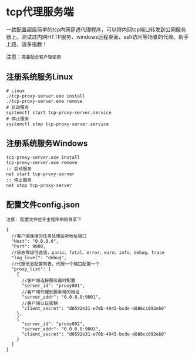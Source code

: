 # **tcp代理服务端**

一款配置超级简单的tcp内网穿透代理程序，可以将内网tcp端口转发到公网服务器上。测试过内网HTTP服务、windows远程桌面、ssh访问等场景的代理。新手上路，请多指教！


注意：`需要配合客户端使用`

## 注册系统服务Linux
```
# Linux
./tcp-proxy-server.exe install
./tcp-proxy-server.exe remove
# 启动服务
systemctl start tcp-proxy-server.service
# 停止服务
systemctl stop tcp-proxy-server.service

```

## 注册系统服务Windows

```
tcp-proxy-server.exe install
tcp-proxy-server.exe remove
:: 启动服务
net start tcp-proxy-server
:: 停止服务
net stop tcp-proxy-server

```

## 配置文件config.json
`注意: 配置文件位于主程序相同目录下`

```json5
{
  //客户端连接的任务处理监听地址端口
  "Host": "0.0.0.0",
  "Port": 9000,
  //日志等级可选值，panic、fatal、error、warn、info、debug、trace
  "log_level": "debug",
  //代理信息配置列表，代理一个端口配置一个
  "proxy_list": [
    {
      //客户端连接服务器时配置
      "server_id": "proxy001",
      //客户端代理到服务端的地址
      "server_addr": "0.0.0.0:9001",
      //客户端认证密钥
      "client_secret": "d0592e31-e70b-4945-bcde-d886cc092eb0"
    },
    {
      "server_id": "proxy002",
      "server_addr": "0.0.0.0:9002",
      "client_secret": "d0592e31-e70b-4945-bcde-d886cc092eb0"
    }
  ]
}
```

